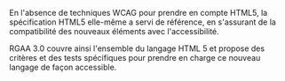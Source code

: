En l'absence de techniques WCAG pour prendre en compte HTML5, la spécification HTML5 elle-même a servi de référence, en s'assurant de la compatibilité des nouveaux éléments avec l'accessibilité.

RGAA 3.0 couvre ainsi l'ensemble du langage HTML 5 et propose des critères et des tests spécifiques pour prendre en charge ce nouveau langage de façon accessible.

